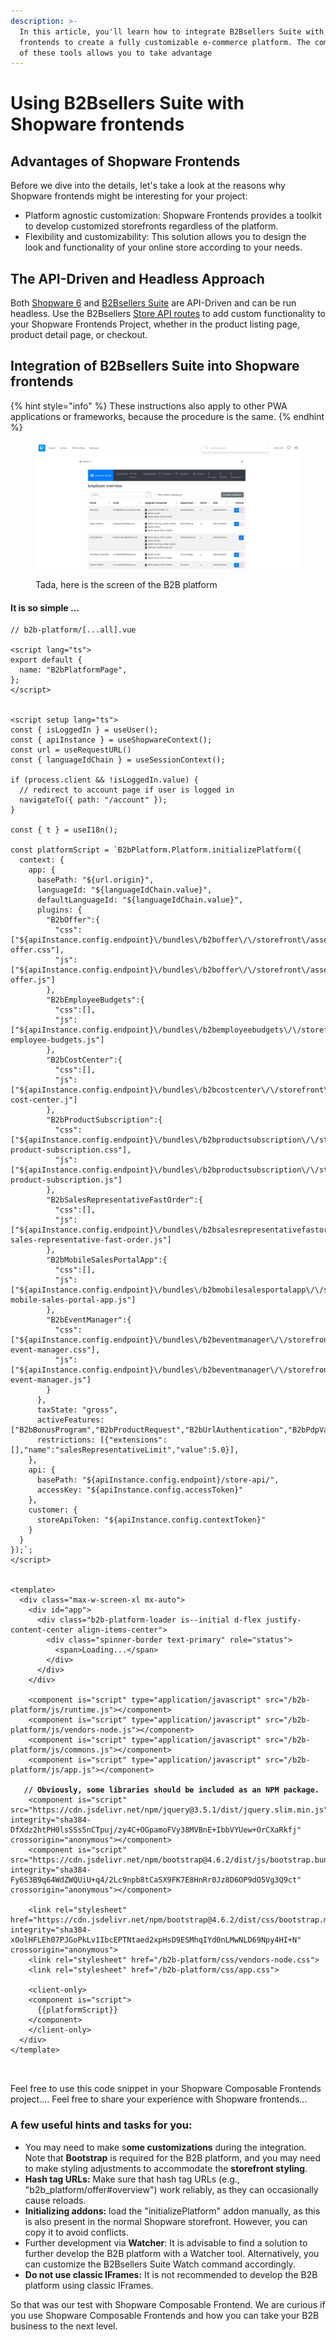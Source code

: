 ```yaml
---
description: >-
  In this article, you'll learn how to integrate B2Bsellers Suite with Shopware
  frontends to create a fully customizable e-commerce platform. The combination
  of these tools allows you to take advantage
---
```


# Using B2Bsellers Suite with Shopware frontends

## Advantages of Shopware Frontends

Before we dive into the details, let's take a look at the reasons why Shopware frontends might be interesting for your project:

* Platform agnostic customization: Shopware Frontends provides a toolkit to develop customized storefronts regardless of the platform.
* Flexibility and customizability: This solution allows you to design the look and functionality of your online store according to your needs.

## The API-Driven and Headless Approach

Both [Shopware 6](https://www.shopware.com/de/) and [B2Bsellers Suite](https://www.b2b-sellers.com/) are API-Driven and can be run headless. Use the B2Bsellers [Store API routes](../../api-references/store-api/) to add custom functionality to your Shopware Frontends Project, whether in the product listing page, product detail page, or checkout.&#x20;



## Integration of B2Bsellers Suite into Shopware frontends

{% hint style="info" %}
These instructions also apply to other PWA applications or frameworks, because the procedure is the same.
{% endhint %}

<figure><img src="../../.gitbook/assets/B2Bsellers Suite for Shopware Frontends.png" alt=""><figcaption><p>Tada, here is the screen of the B2B platform</p></figcaption></figure>

#### It is so simple ...

<pre class="language-typescript"><code class="lang-typescript">// b2b-platform/[...all].vue

&#x3C;script lang="ts">
export default {
  name: "B2bPlatformPage",
};
&#x3C;/script>


&#x3C;script setup lang="ts">
const { isLoggedIn } = useUser();
const { apiInstance } = useShopwareContext();
const url = useRequestURL()
const { languageIdChain } = useSessionContext();

if (process.client &#x26;&#x26; !isLoggedIn.value) {
  // redirect to account page if user is logged in
  navigateTo({ path: "/account" });
}

const { t } = useI18n();

const platformScript = `B2bPlatform.Platform.initializePlatform({
  context: {
    app: {
      basePath: "${url.origin}",
      languageId: "${languageIdChain.value}",
      defaultLanguageId: "${languageIdChain.value}",
      plugins: {
        "B2bOffer":{
          "css":["${apiInstance.config.endpoint}\/bundles\/b2boffer\/\/storefront\/assets\/static\/css\/b2b-offer.css"],
          "js":["${apiInstance.config.endpoint}\/bundles\/b2boffer\/\/storefront\/assets\/static\/js\/b2b-offer.js"]
        },
        "B2bEmployeeBudgets":{
          "css":[],
          "js":["${apiInstance.config.endpoint}\/bundles\/b2bemployeebudgets\/\/storefront\/assets\/static\/js\/b2b-employee-budgets.js"]
        },
        "B2bCostCenter":{
          "css":[],
          "js":["${apiInstance.config.endpoint}\/bundles\/b2bcostcenter\/\/storefront\/assets\/static\/js\/b2b-cost-center.j"]
        },
        "B2bProductSubscription":{
          "css":["${apiInstance.config.endpoint}\/bundles\/b2bproductsubscription\/\/storefront\/assets\/static\/css\/b2b-product-subscription.css"],
          "js":["${apiInstance.config.endpoint}\/bundles\/b2bproductsubscription\/\/storefront\/assets\/static\/js\/b2b-product-subscription.js"]
        },
        "B2bSalesRepresentativeFastOrder":{
          "css":[],
          "js":["${apiInstance.config.endpoint}\/bundles\/b2bsalesrepresentativefastorder\/\/storefront\/assets\/static\/js\/b2b-sales-representative-fast-order.js"]
        },
        "B2bMobileSalesPortalApp":{
          "css":[],
          "js":["${apiInstance.config.endpoint}\/bundles\/b2bmobilesalesportalapp\/\/storefront\/assets\/static\/js\/b2b-mobile-sales-portal-app.js"]
        },
        "B2bEventManager":{
          "css":["${apiInstance.config.endpoint}\/bundles\/b2beventmanager\/\/storefront\/assets\/static\/css\/b2b-event-manager.css"],
          "js":["${apiInstance.config.endpoint}\/bundles\/b2beventmanager\/\/storefront\/assets\/static\/js\/b2b-event-manager.js"]
        }
      },
      taxState: "gross",
      activeFeatures: ["B2bBonusProgram","B2bProductRequest","B2bUrlAuthentication","B2bPdpVariantList","B2bProductLists"],
      restrictions: [{"extensions":[],"name":"salesRepresentativeLimit","value":5.0}],
    },
    api: {
      basePath: "${apiInstance.config.endpoint}/store-api/",
      accessKey: "${apiInstance.config.accessToken}"
    },
    customer: {
      storeApiToken: "${apiInstance.config.contextToken}"
    }
  }
});`;
&#x3C;/script>


&#x3C;template>
  &#x3C;div class="max-w-screen-xl mx-auto">
    &#x3C;div id="app">
      &#x3C;div class="b2b-platform-loader is--initial d-flex justify-content-center align-items-center">
        &#x3C;div class="spinner-border text-primary" role="status">
          &#x3C;span>Loading...&#x3C;/span>
        &#x3C;/div>
      &#x3C;/div>
    &#x3C;/div>

    &#x3C;component is="script" type="application/javascript" src="/b2b-platform/js/runtime.js">&#x3C;/component>
    &#x3C;component is="script" type="application/javascript" src="/b2b-platform/js/vendors-node.js">&#x3C;/component>
    &#x3C;component is="script" type="application/javascript" src="/b2b-platform/js/commons.js">&#x3C;/component>
    &#x3C;component is="script" type="application/javascript" src="/b2b-platform/js/app.js">&#x3C;/component>

<strong>   // Obviously, some libraries should be included as an NPM package.
</strong>    &#x3C;component is="script" src="https://cdn.jsdelivr.net/npm/jquery@3.5.1/dist/jquery.slim.min.js" integrity="sha384-DfXdz2htPH0lsSSs5nCTpuj/zy4C+OGpamoFVy38MVBnE+IbbVYUew+OrCXaRkfj" crossorigin="anonymous">&#x3C;/component>
    &#x3C;component is="script" src="https://cdn.jsdelivr.net/npm/bootstrap@4.6.2/dist/js/bootstrap.bundle.min.js" integrity="sha384-Fy6S3B9q64WdZWQUiU+q4/2Lc9npb8tCaSX9FK7E8HnRr0Jz8D6OP9dO5Vg3Q9ct" crossorigin="anonymous">&#x3C;/component>

    &#x3C;link rel="stylesheet" href="https://cdn.jsdelivr.net/npm/bootstrap@4.6.2/dist/css/bootstrap.min.css" integrity="sha384-xOolHFLEh07PJGoPkLv1IbcEPTNtaed2xpHsD9ESMhqIYd0nLMwNLD69Npy4HI+N" crossorigin="anonymous">
    &#x3C;link rel="stylesheet" href="/b2b-platform/css/vendors-node.css">
    &#x3C;link rel="stylesheet" href="/b2b-platform/css/app.css">

    &#x3C;client-only>
    &#x3C;component is="script">
      {{platformScript}}
    &#x3C;/component>
    &#x3C;/client-only>
  &#x3C;/div>
&#x3C;/template>


</code></pre>

Feel free to use this code snippet in your Shopware Composable Frontends project.... Feel free to share your experience with Shopware frontends...

### A few useful hints and tasks for you:

* You may need to make s**ome customizations** during the integration. Note that **Bootstrap** is required for the B2B platform, and you may need to make styling adjustments to accommodate the **storefront styling**.
* **Hash tag URLs:** Make sure that hash tag URLs (e.g., "b2b\_platform/offer#overview") work reliably, as they can occasionally cause reloads.
* **Initializing addons:** load the "initializePlatform" addon manually, as this is also present in the normal Shopware storefront. However, you can copy it to avoid conflicts.
* Further development via **Watcher**: It is advisable to find a solution to further develop the B2B platform with a Watcher tool. Alternatively, you can customize the B2Bsellers Suite Watch command accordingly.
* **Do not use classic IFrames:** It is not recommended to develop the B2B platform using classic IFrames.

So that was our test with Shopware Composable Frontend. We are curious if you use Shopware Composable Frontends and how you can take your B2B business to the next level.
